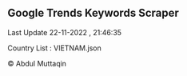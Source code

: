 

## Google Trends Keywords Scraper 
 
Last Update 22-11-2022 , 21:46:35

Country List :
VIETNAM.json



© Abdul Muttaqin 
